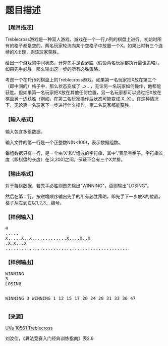 # 题目描述


<h3>
【题目描述】
</h3>
<p>
Treblecross游戏是一种双人游戏，游戏在一个一行,n列的棋盘上进行。初始时所有的格子都是空的。两名玩家轮流向某个空格子中放置一个X。如果此时有三个连续的X出现，则该玩家获胜。
</p>
<p>
给出一个游戏的中间状态，计算先手是否必胜（假设两名玩家都执行最佳策略）。如果先手必胜，那么输出这一步的所有必胜策略。
</p>
<p>
考虑一个在1行5列棋盘上的Treblecross游戏。如果第一名玩家把X放在第三个（即中间的）格子中，那么状态变成了 ..x.. ，无论另一名玩家如何操作，他都能获胜。但如果第一名玩家把X放在其他任何位置，另一名玩家都可以通过把X放在棋盘另一边获胜（例如，在第二名玩家操作后状态可能变成.X..X）。在这种情况下，无论第一名玩家下一步进行什么操作，第二名玩家都能获胜。
</p>
<h3>
【输入格式】
</h3>
<p>
输入包含多组数据。
</p>
<p>
输入文件的第一行是一个正整数N(N&lt;100)，表示数据组数。
</p>
<p>
每组数据只有一行，是一个由&#39;X&#39;和&#39;.&#39;组成的字符串，其中&#39;.&#39;表示空格子。字符串长度（即棋盘的长度）在[3,200]之间。保证不会有三个X并排。
</p>
<h3>
【输出格式】
</h3>
<p>
对于每组数据，若先手必胜则首先输出&#34;WINNING&#34;，否则输出&#34;LOSING&#34;。
</p>
<p>
然后在第二行，按递增顺序输出先手的所有必胜策略，即先手下一步放X的位置。格子从左到右以1,2,3,...编号。
</p>
<h3>
【样例输入】
</h3>
<pre>4
.....
X.....X..X.............X....X..X
.X.X...X
...............................................
</pre>
<h3>
【样例输出】
</h3>
<pre>WINNING
3
LOSING

WINNING
3
WINNING
1 12 15 17 20 24 28 31 33 36 47
</pre>
<h3>
【来源】
</h3>
<p>
<a href="http://uva.onlinejudge.org/index.php?option=com_onlinejudge&amp;Itemid=8&amp;category=477&amp;page=show_problem&amp;problem=1502" target="_blank">UVa 10561 Treblecross</a> 
</p>
<p>
刘汝佳，《算法竞赛入门经典训练指南》表2.6
</p>
